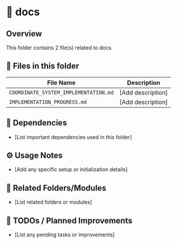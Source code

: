 # 📂 docs

## Overview
This folder contains 2 file(s) related to docs.

## 📄 Files in this folder

| File Name | Description |
|-----------|-------------|
| `COORDINATE_SYSTEM_IMPLEMENTATION.md` | [Add description] |
| `IMPLEMENTATION_PROGRESS.md` | [Add description] |

## 🔗 Dependencies
- [List important dependencies used in this folder]

## ⚙️ Usage Notes
- [Add any specific setup or initialization details]

## 🔄 Related Folders/Modules
- [List related folders or modules]

## 🚧 TODOs / Planned Improvements
- [List any pending tasks or improvements]
